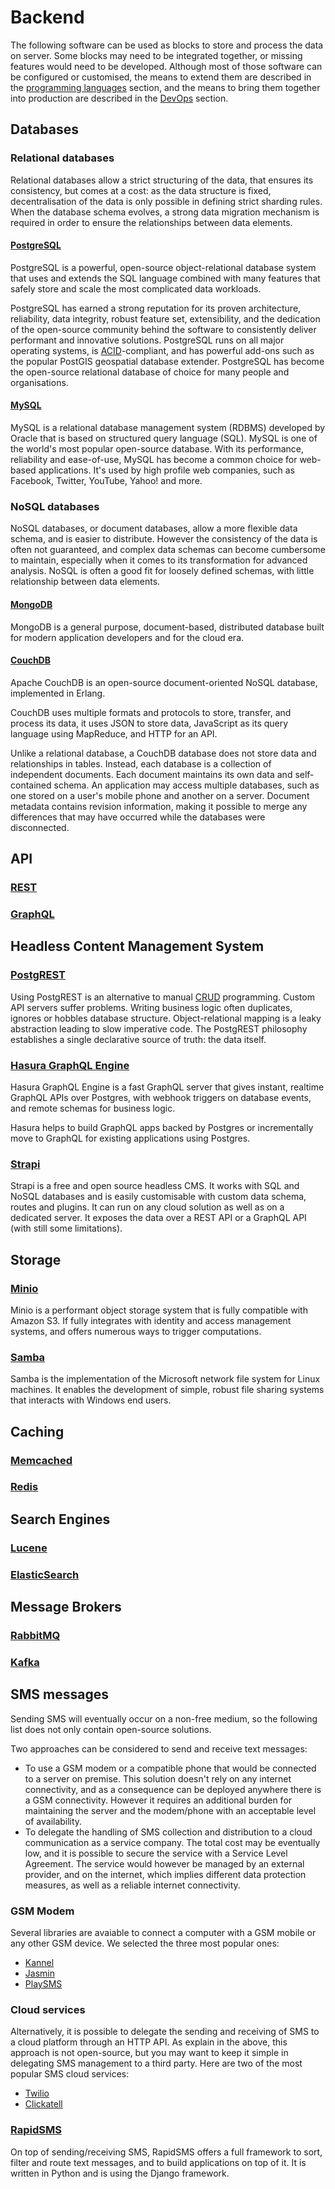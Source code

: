 # Backend

The following software can be used as blocks to store and process the data on server. Some blocks may need to be integrated together, or missing features would need to be developed. Although most of those software can be configured or customised, the means to extend them are described in the [programming languages](/languages) section, and the means to bring them together into production are described in the [DevOps](/devops) section.

## Databases

### Relational databases

Relational databases allow a strict structuring of the data, that ensures its consistency, but comes at a cost: as the data structure is fixed, decentralisation of the data is only possible in defining strict sharding rules. When the database schema evolves, a strong data migration mechanism is required in order to ensure the relationships between data elements.

#### [PostgreSQL](https://www.postgresql.org/) <Badges user="postgres" repo="postgres" />

PostgreSQL is a powerful, open-source object-relational database system that uses and extends the SQL language combined with many features that safely store and scale the most complicated data workloads.

PostgreSQL has earned a strong reputation for its proven architecture, reliability, data integrity, robust feature set, extensibility, and the dedication of the open-source community behind the software to consistently deliver performant and innovative solutions. PostgreSQL runs on all major operating systems, is [ACID](https://en.wikipedia.org/wiki/ACID)-compliant, and has powerful add-ons such as the popular PostGIS geospatial database extender. PostgreSQL has become the open-source relational database of choice for many people and organisations.

#### [MySQL](https://www.mysql.com/) <Badges user="mysql" repo="mysql-server" />

MySQL is a relational database management system (RDBMS) developed by Oracle that is based on structured query language (SQL). MySQL is one of the world's most popular open-source database. With its performance, reliability and ease-of-use, MySQL has become a common choice for web-based applications. It's used by high profile web companies, such as Facebook, Twitter, YouTube, Yahoo! and more.

### NoSQL databases

NoSQL databases, or document databases, allow a more flexible data schema, and is easier to distribute. However the consistency of the data is often not guaranteed, and complex data schemas can become cumbersome to maintain, especially when it comes to its transformation for advanced analysis. NoSQL is often a good fit for loosely defined schemas, with little relationship between data elements.

#### [MongoDB](https://www.mongodb.com/) <Badges user="mongodb" repo="mongo" />

MongoDB is a general purpose, document-based, distributed database built for modern application developers and for the cloud era.

#### [CouchDB](http://couchdb.apache.org/) <Badges user="apache" repo="couchdb" />

Apache CouchDB is an open-source document-oriented NoSQL database, implemented in Erlang.

CouchDB uses multiple formats and protocols to store, transfer, and process its data, it uses JSON to store data, JavaScript as its query language using MapReduce, and HTTP for an API.

Unlike a relational database, a CouchDB database does not store data and relationships in tables. Instead, each database is a collection of independent documents. Each document maintains its own data and self-contained schema. An application may access multiple databases, such as one stored on a user's mobile phone and another on a server. Document metadata contains revision information, making it possible to merge any differences that may have occurred while the databases were disconnected.

## API

### [REST](https://en.wikipedia.org/wiki/Representational_state_transfer)

### [GraphQL](https://graphql.org/)

## Headless Content Management System

### [PostgREST](http://postgrest.org/) <Badges user="PostgREST" repo="postgrest" />

Using PostgREST is an alternative to manual [CRUD](https://en.wikipedia.org/wiki/Create,_read,_update_and_delete) programming. Custom API servers suffer problems. Writing business logic often duplicates, ignores or hobbles database structure. Object-relational mapping is a leaky abstraction leading to slow imperative code. The PostgREST philosophy establishes a single declarative source of truth: the data itself.

### [Hasura GraphQL Engine](https://hasura.io/) <Badges user="hasura" repo="graphql-engine" />

Hasura GraphQL Engine is a fast GraphQL server that gives instant, realtime GraphQL APIs over Postgres, with webhook triggers on database events, and remote schemas for business logic.

Hasura helps to build GraphQL apps backed by Postgres or incrementally move to GraphQL for existing applications using Postgres.

### [Strapi](https://strapi.io/) <Badges user="strapi" repo="strapi" />

Strapi is a free and open source headless CMS. It works with SQL and NoSQL databases and is easily customisable with custom data schema, routes and plugins. It can run on any cloud solution as well as on a dedicated server. It exposes the data over a REST API or a GraphQL API (with still some limitations).

<!-- ## Authentication/Authorisation

### OAuth

### JWT

### OpenID -->

## Storage

### [Minio](https://min.io/) <Badges user="minio" repo="minio" />

Minio is a performant object storage system that is fully compatible with Amazon S3. If fully integrates with identity and access management systems, and offers numerous ways to trigger computations.

### [Samba](https://www.samba.org/) <Badges user="samba-team" repo="samba" />

Samba is the implementation of the Microsoft network file system for Linux machines. It enables the development of simple, robust file sharing systems that interacts with Windows end users.

## Caching

### [Memcached](https://memcached.org/) <Badges user="memcached" repo="memcached" />

### [Redis](https://redis.io/) <Badges user="antirez" repo="redis" />

## Search Engines

### [Lucene](https://lucene.apache.org/) <Badges user="apache" repo="lucene-solr" />

### [ElasticSearch](https://www.elastic.co/) <Badges user="elastic" repo="elasticsearch" />

## Message Brokers

### [RabbitMQ](https://www.rabbitmq.com/) <Badges user="rabbitmq" repo="rabbitmq-server" />

### [Kafka](https://kafka.apache.org/) <Badges user="apache" repo="kafka" />

## SMS messages

Sending SMS will eventually occur on a non-free medium, so the following list does not only contain open-source solutions.

Two approaches can be considered to send and receive text messages:

- To use a GSM modem or a compatible phone that would be connected to a server on premise. This solution doesn't rely on any internet connectivity, and as a consequence can be deployed anywhere there is a GSM connectivity. However it requires an additional burden for maintaining the server and the modem/phone with an acceptable level of availability.
- To delegate the handling of SMS collection and distribution to a cloud communication as a service company. The total cost may be eventually low, and it is possible to secure the service with a Service Level Agreement. The service would however be managed by an external provider, and on the internet, which implies different data protection measures, as well as a reliable internet connectivity.

### GSM Modem

Several libraries are avaiable to connect a computer with a GSM mobile or any other GSM device. We selected the three most popular ones:

- [Kannel](https://www.kannel.org/) <Badges user="markjeee" repo="kannel"/>
- [Jasmin](https://www.jasminsms.com/) <Badges user="jookies" repo="jasmin"/>
- [PlaySMS](https://playsms.org/) <Badges user="antonraharja" repo="playSMS"/>

### Cloud services

Alternatively, it is possible to delegate the sending and receiving of SMS to a cloud platform through an HTTP API. As explain in the above, this approach is not open-source, but you may want to keep it simple in delegating SMS management to a third party. Here are two of the most popular SMS cloud services:

- [Twilio](https://www.twilio.com/)
- [Clickatell](https://www.clickatell.com/)

### [RapidSMS](https://www.rapidsms.org/) <Badges user="rapidsms" repo="rapidsms"/>

On top of sending/receiving SMS, RapidSMS offers a full framework to sort, filter and route text messages, and to build applications on top of it. It is written in Python and is using the Django framework.
